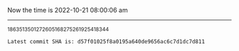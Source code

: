 Now the time is 2022-10-21 08:00:06 am

---

<small>1863513501272605168275261925418344</small>

```txt
Latest commit SHA is: d57f01025f8a0195a640de9656ac6c7d1dc7d811
```
